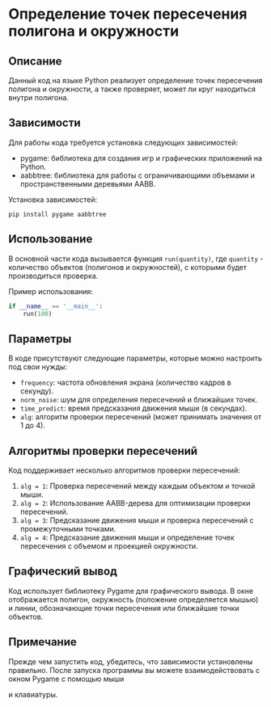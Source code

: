 # Определение точек пересечения полигона и окружности

## Описание

Данный код на языке Python реализует определение точек пересечения полигона и окружности, а также проверяет, может ли круг находиться внутри полигона. 

## Зависимости

Для работы кода требуется установка следующих зависимостей:

- pygame: библиотека для создания игр и графических приложений на Python.
- aabbtree: библиотека для работы с ограничивающими объемами и пространственными деревьями AABB.

Установка зависимостей:

```shell
pip install pygame aabbtree
```

## Использование

В основной части кода вызывается функция `run(quantity)`, где `quantity` - количество объектов (полигонов и окружностей), с которыми будет производиться проверка.

Пример использования:

```python
if __name__ == '__main__':
    run(100)
```

## Параметры

В коде присутствуют следующие параметры, которые можно настроить под свои нужды:

- `frequency`: частота обновления экрана (количество кадров в секунду).
- `norm_noise`: шум для определения пересечений и ближайших точек.
- `time_predict`: время предсказания движения мыши (в секундах).
- `alg`: алгоритм проверки пересечений (может принимать значения от 1 до 4).

## Алгоритмы проверки пересечений

Код поддерживает несколько алгоритмов проверки пересечений:

1. `alg = 1`: Проверка пересечений между каждым объектом и точкой мыши.
2. `alg = 2`: Использование AABB-дерева для оптимизации проверки пересечений.
3. `alg = 3`: Предсказание движения мыши и проверка пересечений с промежуточными точками.
4. `alg = 4`: Предсказание движения мыши и определение точек пересечения с объемом и проекцией окружности.

## Графический вывод

Код использует библиотеку Pygame для графического вывода. В окне отображается полигон, окружность (положение определяется мышью) и линии, обозначающие точки пересечения или ближайшие точки объектов.

## Примечание

Прежде чем запустить код, убедитесь, что зависимости установлены правильно. После запуска программы вы можете взаимодействовать с окном Pygame с помощью мыши

 и клавиатуры.